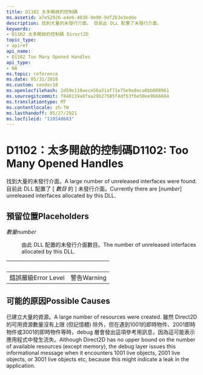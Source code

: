 ```yaml
---
title: D1102 太多開啟的控制碼
ms.assetid: a7e52926-a4e6-4030-9e90-9df2b3e3edde
description: 找到大量的未發行介面。 目前此 DLL 配置了未發行介面。
keywords:
- D1102 太多開啟的控制碼 Direct2D
topic_type:
- apiref
api_name:
- D1102 Too Many Opened Handles
api_type:
- NA
ms.topic: reference
ms.date: 05/31/2018
ms.custom: seodec18
ms.openlocfilehash: 2d59e110aece56a31af71e75e9a8eca0bb008961
ms.sourcegitcommit: f848119a8faa29b27585f4df53f6e50ee9666684
ms.translationtype: MT
ms.contentlocale: zh-TW
ms.lasthandoff: 05/27/2021
ms.locfileid: "110548683"
---
```

# <a name="d1102-too-many-opened-handles"></a><span data-ttu-id="9cd3a-105">D1102：太多開啟的控制碼</span><span class="sxs-lookup"><span data-stu-id="9cd3a-105">D1102: Too Many Opened Handles</span></span>

<span data-ttu-id="9cd3a-106">找到大量的未發行介面。</span><span class="sxs-lookup"><span data-stu-id="9cd3a-106">A large number of unreleased interfaces were found.</span></span> <span data-ttu-id="9cd3a-107">目前此 DLL 配置了 \[ *數目* 的 \] 未發行介面。</span><span class="sxs-lookup"><span data-stu-id="9cd3a-107">Currently there are \[*number*\] unreleased interfaces allocated by this DLL.</span></span>

## <a name="placeholders"></a><span data-ttu-id="9cd3a-108">預留位置</span><span class="sxs-lookup"><span data-stu-id="9cd3a-108">Placeholders</span></span>

<dl> <dt>

<span data-ttu-id="9cd3a-109"><span id="number"></span><span id="NUMBER"></span>*數量*</span><span class="sxs-lookup"><span data-stu-id="9cd3a-109"><span id="number"></span><span id="NUMBER"></span>*number*</span></span>
</dt> <dd>

<span data-ttu-id="9cd3a-110">由此 DLL 配置的未發行介面數目。</span><span class="sxs-lookup"><span data-stu-id="9cd3a-110">The number of unreleased interfaces allocated by this DLL.</span></span>

</dd> </dl> 

| &nbsp;      |  &nbsp; |
|-------------|---------|
| <span data-ttu-id="9cd3a-111">錯誤層級</span><span class="sxs-lookup"><span data-stu-id="9cd3a-111">Error Level</span></span> | <span data-ttu-id="9cd3a-112">警告</span><span class="sxs-lookup"><span data-stu-id="9cd3a-112">Warning</span></span> |



 

## <a name="possible-causes"></a><span data-ttu-id="9cd3a-113">可能的原因</span><span class="sxs-lookup"><span data-stu-id="9cd3a-113">Possible Causes</span></span>

<span data-ttu-id="9cd3a-114">已建立大量的資源。</span><span class="sxs-lookup"><span data-stu-id="9cd3a-114">A large number of resources were created.</span></span> <span data-ttu-id="9cd3a-115">雖然 Direct2D 的可用資源數量沒有上限 (但記憶體) 除外，但在遇到1001的即時物件、2001即時物件或3001的即時物件等時，debug 層會發出這項參考用訊息，因為這可能表示應用程式中發生流失。</span><span class="sxs-lookup"><span data-stu-id="9cd3a-115">Although Direct2D has no upper bound on the number of available resources (except memory), the debug layer issues this informational message when it encounters 1001 live objects, 2001 live objects, or 3001 live objects etc, because this might indicate a leak in the application.</span></span>

 

 




